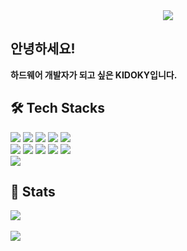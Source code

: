 <div align="center">
    <img src="https://capsule-render.vercel.app/api?type=waving&color=gradient&height=180&text=Hello!%20I'm%20KIDOKY!&animation=fadeIn&fontColor=ffffff&fontSize=60" />
</div>

## 안녕하세요!  
**하드웨어 개발자가 되고 싶은 KIDOKY입니다.**  

## 🛠️ Tech Stacks  
<div style="text-align: left;">
    <img src="https://img.shields.io/badge/C-A8B9CC?style=for-the-badge&logo=C&logoColor=white">
    <img src="https://img.shields.io/badge/C++-00599C?style=for-the-badge&logo=C%2B%2B&logoColor=white">
    <img src="https://img.shields.io/badge/Github-181717?style=for-the-badge&logo=Github&logoColor=white">
    <img src="https://img.shields.io/badge/Java-007396?style=for-the-badge&logo=Java&logoColor=white">
    <img src="https://img.shields.io/badge/Linux-FCC624?style=for-the-badge&logo=Linux&logoColor=white">
    <br>
    <img src="https://img.shields.io/badge/MySQL-4479A1?style=for-the-badge&logo=MySQL&logoColor=white">
    <img src="https://img.shields.io/badge/Notion-000000?style=for-the-badge&logo=Notion&logoColor=white">
    <img src="https://img.shields.io/badge/Python-3776AB?style=for-the-badge&logo=Python&logoColor=white">
    <img src="https://img.shields.io/badge/HTML5-E34F26?style=for-the-badge&logo=HTML5&logoColor=white">
    <img src="https://img.shields.io/badge/CSS3-1572B6?style=for-the-badge&logo=CSS3&logoColor=white">
    <br>
    <img src="https://img.shields.io/badge/Javascript-F7DF1E?style=for-the-badge&logo=Javascript&logoColor=white">
</div>

## 🏅 Stats  
<img src="https://github-readme-stats.vercel.app/api/top-langs/?username=KIDOKY&layout=compact"><br><br>
<img src="https://github-readme-stats.vercel.app/api?username=KIDOKY&show_icons=true">
